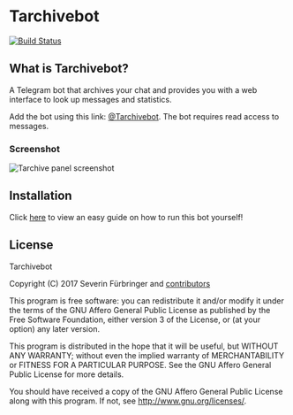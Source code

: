 # Tarchivebot

[![Build Status](https://travis-ci.org/PROGRADE-Tech/Tarchivebot.svg?branch=master)](https://travis-ci.org/PROGRADE-Tech/Tarchivebot)

## What is Tarchivebot?
A Telegram bot that archives your chat and provides you with a web interface to look up messages and statistics.

Add the bot using this link: [@Tarchivebot](https://t.me/Tarchivebot). The bot requires read access to messages.
### Screenshot
![Tarchive panel screenshot](https://github.com/PROGRADE-Tech/Tarchivebot/raw/master/screenshot.png)

## Installation
Click [here](https://github.com/PROGRADE-Tech/Tarchivebot/blob/master/docs/Installation.md) to view an easy guide on how to run this bot yourself!

## License
Tarchivebot

Copyright (C) 2017 Severin Fürbringer and [contributors](https://github.com/PROGRADE-Tech/Tarchivebot/blob/master/CONTRIBUTORS.md)

This program is free software: you can redistribute it and/or modify
it under the terms of the GNU Affero General Public License as
published by the Free Software Foundation, either version 3 of the
License, or (at your option) any later version.

This program is distributed in the hope that it will be useful,
but WITHOUT ANY WARRANTY; without even the implied warranty of
MERCHANTABILITY or FITNESS FOR A PARTICULAR PURPOSE.  See the
GNU Affero General Public License for more details.

You should have received a copy of the GNU Affero General Public License
along with this program.  If not, see <http://www.gnu.org/licenses/>.
